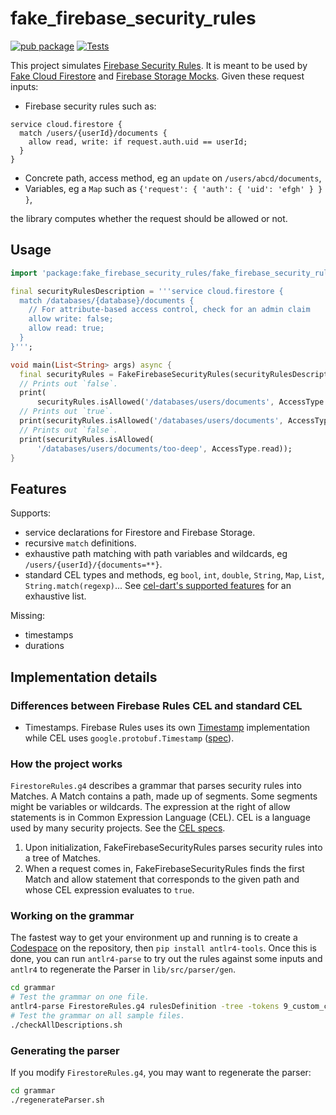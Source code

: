 # fake_firebase_security_rules

[![pub package](https://img.shields.io/pub/v/fake_firebase_security_rules.svg)](https://pub.dartlang.org/packages/fake_firebase_security_rules)
[![Tests](https://github.com/atn832/fake_firebase_security_rules/actions/workflows/dart.yml/badge.svg)](https://github.com/atn832/fake_firebase_security_rules/actions/workflows/dart.yml)

This project simulates [Firebase Security Rules](https://firebase.google.com/docs/rules). It is meant to be used by [Fake Cloud Firestore](https://pub.dev/packages/fake_cloud_firestore) and [Firebase Storage Mocks](https://pub.dev/packages/firebase_storage_mocks). Given these request inputs:

* Firebase security rules such as:

```
service cloud.firestore {
  match /users/{userId}/documents {
    allow read, write: if request.auth.uid == userId;
  }
}
```

* Concrete path, access method, eg an `update` on `/users/abcd/documents`,
* Variables, eg a `Map` such as `{'request': { 'auth': { 'uid': 'efgh' } } }`,

the library computes whether the request should be allowed or not.

## Usage

```dart
import 'package:fake_firebase_security_rules/fake_firebase_security_rules.dart';

final securityRulesDescription = '''service cloud.firestore {
  match /databases/{database}/documents {
    // For attribute-based access control, check for an admin claim
    allow write: false;
    allow read: true;
  }
}''';

void main(List<String> args) async {
  final securityRules = FakeFirebaseSecurityRules(securityRulesDescription);
  // Prints out `false`.
  print(
      securityRules.isAllowed('/databases/users/documents', AccessType.write));
  // Prints out `true`.
  print(securityRules.isAllowed('/databases/users/documents', AccessType.read));
  // Prints out `false`.
  print(securityRules.isAllowed(
      '/databases/users/documents/too-deep', AccessType.read));
}
```

## Features

Supports:

* service declarations for Firestore and Firebase Storage.
* recursive `match` definitions.
* exhaustive path matching with path variables and wildcards, eg `/users/{userId}/{documents=**}`.
* standard CEL types and methods, eg `bool`, `int`, `double`, `String`, `Map`, `List`, `String.match(regexp)`... See [cel-dart's supported features](https://pub.dev/packages/cel#features) for an exhaustive list.

Missing:

* timestamps
* durations

## Implementation details

### Differences between Firebase Rules CEL and standard CEL

* Timestamps. Firebase Rules uses its own [Timestamp](https://firebase.google.com/docs/reference/rules/rules.Timestamp)
 implementation while CEL uses `google.protobuf.Timestamp` ([spec](https://github.com/google/cel-spec/blob/master/doc/langdef.md#abstract-types)).

### How the project works

`FirestoreRules.g4` describes a grammar that parses security rules into Matches. A Match contains a path, made up of segments. Some segments might be variables or wildcards. The expression at the right of allow statements is in Common Expression Language (CEL). CEL is a language used by many security projects. See the [CEL specs](https://github.com/google/cel-spec).

1. Upon initialization, FakeFirebaseSecurityRules parses security rules into a tree of Matches.
1. When a request comes in, FakeFirebaseSecurityRules finds the first Match and allow statement that corresponds to the given path and whose CEL expression evaluates to `true`.

### Working on the grammar

The fastest way to get your environment up and running is to create a [Codespace](https://github.com/features/codespaces) on the repository, then `pip install antlr4-tools`. Once this is done, you can run `antlr4-parse` to try out the rules against some inputs and `antlr4` to regenerate the Parser in `lib/src/parser/gen`.

```sh
cd grammar
# Test the grammar on one file.
antlr4-parse FirestoreRules.g4 rulesDefinition -tree -tokens 9_custom_claims.txt
# Test the grammar on all sample files.
./checkAllDescriptions.sh
```

### Generating the parser

If you modify `FirestoreRules.g4`, you may want to regenerate the parser:

```sh
cd grammar
./regenerateParser.sh
```
